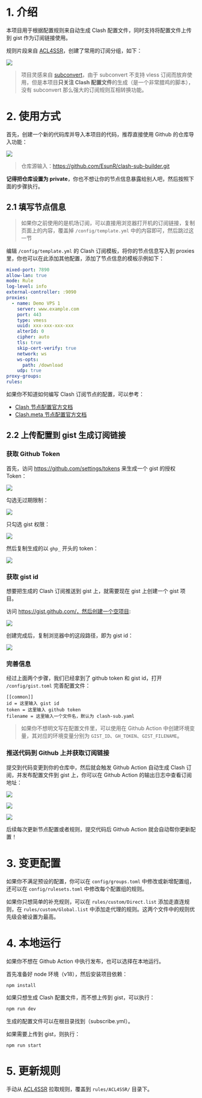 # 1. 介绍

本项目用于根据配置规则来自动生成 Clash 配置文件，同时支持将配置文件上传到 gist 作为订阅链接使用。

规则片段来自 [ACL4SSR](https://github.com/ACL4SSR/ACL4SSR)，创建了常用的订阅分组，如下：

![](https://s2.loli.net/2023/07/20/gfaL5VpHUEWNnbB.png)

> 项目灵感来自 [subconvert](https://github.com/tindy2013/subconverter)，由于 subconvert 不支持 vless 订阅而放弃使用，但是本项目**只关注 Clash 配置文件**的生成（是一个非常腊鸡的脚本），没有 subconvert 那么强大的订阅规则互相转换功能。

# 2. 使用方式

首先，创建一个新的代码库并导入本项目的代码，推荐直接使用 Github 的仓库导入功能：

![](https://s2.loli.net/2023/07/20/afd62g574rnqoh1.png)

> 仓库源输入：https://github.com/EsunR/clash-sub-builder.git

**记得把仓库设置为 private**，你也不想让你的节点信息暴露给别人吧，然后按照下面的步骤执行。

## 2.1 填写节点信息

> 如果你之前使用的是机场订阅，可以直接用浏览器打开机的订阅链接，复制页面上的内容，覆盖掉 `/config/template.yml` 中的内容即可，然后跳过这一节

编辑 `/config/template.yml` 的 Clash 订阅模板，将你的节点信息写入到 proxies 里，你也可以在此添加其他配置，添加了节点信息的模板示例如下：

```yml
mixed-port: 7890
allow-lan: true
mode: Rule
log-level: info
external-controller: :9090
proxies:
  - name: Demo VPS 1
    server: www.example.com
    port: 443
    type: vmess
    uuid: xxx-xxx-xxx-xxx
    alterId: 0
    cipher: auto
    tls: true
    skip-cert-verify: true
    network: ws
    ws-opts:
      path: /download
    udp: true
proxy-groups:
rules:
```

如果你不知道如何编写 Clash 订阅节点的配置，可以参考：

- [Clash 节点配置官方文档](https://dreamacro.github.io/clash/zh_CN/configuration/outbound.html#outbound-%E5%87%BA%E7%AB%99)
- [Clash.meta 节点配置官方文档](https://wiki.metacubex.one/config/proxies/)

## 2.2 上传配置到 gist 生成订阅链接

### 获取 Github Token

首先，访问 https://github.com/settings/tokens 来生成一个 gist 的授权 Token：

![](https://s2.loli.net/2023/07/20/7oyEtOhRDs2IVMW.png)

勾选无过期限制：

![](https://s2.loli.net/2023/07/20/6S1IQc859PgErUp.png)

只勾选 gist 权限：

![](https://s2.loli.net/2023/07/20/j3oMdmZpH1v895f.png)

然后复制生成的以 `ghp_` 开头的 token：

![](https://s2.loli.net/2023/07/20/rkV7eFsNigbhJnZ.png)

### 获取 gist id

想要把生成的 Clash 订阅推送到 gist 上，就需要现在 gist 上创建一个 gist 项目。

访问 https://gist.github.com/，然后创建一个空项目:

![](https://s2.loli.net/2023/07/20/X9wApBqcJGI8Ubo.png)

创建完成后，复制浏览器中的这段路径，即为 gist id：

![](https://s2.loli.net/2023/07/20/5RvPw6ytDbGZQud.png)

### 完善信息

经过上面两个步骤，我们已经拿到了 github token 和 gist id，打开 `/config/gist.toml` 完善配置文件：

```
[[common]]
id = 这里输入 gist id
token = 这里输入 github token
filename = 这里输入一个文件名，默认为 clash-sub.yaml
```

> 如果你不想明文写在配置文件里，可以使用在 Github Action 中创建环境变量，其对应的环境变量分别为 `GIST_ID`、`GH_TOKEN`、`GIST_FILENAME`。

### 推送代码到 Github 上并获取订阅链接

提交到代码变更到你的仓库中，然后就会触发 Github Action 自动生成 Clash 订阅，并发布配置文件到 gist 上，你可以在 Github Action 的输出日志中查看订阅地址：

![](https://s2.loli.net/2023/07/20/NUFls8kxbwY2G3W.png)

![](https://s2.loli.net/2023/07/20/GcOmD8WTa5PwKJQ.png)

![](https://s2.loli.net/2023/07/20/ZrjoPt4BwbWSaX1.png)

后续每次更新节点配置或者规则，提交代码后 Github Action 就会自动帮你更新配置！

# 3. 变更配置

如果你不满足预设的配置，你可以在 `config/groups.toml` 中修改或新增配置组，还可以在 `config/rulesets.toml` 中修改每个配置组的规则。

如果你只想简单的补充规则，可以在 `rules/custom/Direct.list` 添加走直连规则，在 `rules/custom/Global.list` 中添加走代理的规则。这两个文件中的规则优先级会被设置为最高。

# 4. 本地运行

如果你不想在 Github Action 中执行发布，也可以选择在本地运行。

首先准备好 node 环境（v18），然后安装项目依赖：

```sh
npm install
```

如果只想生成 Clash 配置文件，而不想上传到 gist，可以执行：

```sh
npm run dev
```

生成的配置文件可以在根目录找到（subscribe.yml）。

如果需要上传到 gist，则执行：

```
npm run start
```

# 5. 更新规则

手动从 [ACL4SSR](https://github.com/ACL4SSR/ACL4SSR) 拉取规则，覆盖到 `rules/ACL4SSR/` 目录下。
